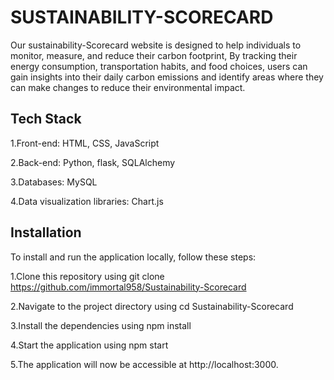  # SUSTAINABILITY-SCORECARD
 
 Our sustainability-Scorecard website is designed to help individuals to monitor, measure, and reduce their carbon footprint, By tracking their energy consumption, transportation habits, and food choices, users can gain insights into their daily carbon emissions and identify areas where they can make changes to reduce their environmental impact.
 <h2>Tech Stack</h2>
 
  1.Front-end: HTML, CSS, JavaScript
  
  2.Back-end: Python, flask, SQLAlchemy
  
  3.Databases: MySQL
  
  4.Data visualization libraries: Chart.js
  
<h2>Installation</h2>
To install and run the application locally, follow these steps:

1.Clone this repository using git clone https://github.com/immortal958/Sustainability-Scorecard

2.Navigate to the project directory using cd Sustainability-Scorecard

3.Install the dependencies using npm install

4.Start the application using npm start

5.The application will now be accessible at http://localhost:3000.
